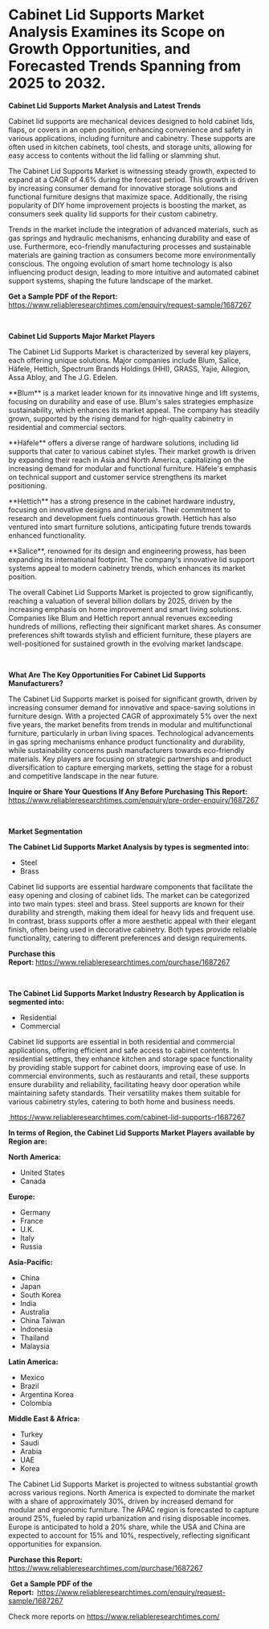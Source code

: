 <p><h1>Cabinet Lid Supports Market Analysis Examines its Scope on Growth Opportunities, and Forecasted Trends Spanning from 2025 to 2032.</h1></p><p><strong>Cabinet Lid Supports Market Analysis and Latest Trends</strong></p>
<p><p>Cabinet lid supports are mechanical devices designed to hold cabinet lids, flaps, or covers in an open position, enhancing convenience and safety in various applications, including furniture and cabinetry. These supports are often used in kitchen cabinets, tool chests, and storage units, allowing for easy access to contents without the lid falling or slamming shut.</p><p>The Cabinet Lid Supports Market is witnessing steady growth, expected to expand at a CAGR of 4.6% during the forecast period. This growth is driven by increasing consumer demand for innovative storage solutions and functional furniture designs that maximize space. Additionally, the rising popularity of DIY home improvement projects is boosting the market, as consumers seek quality lid supports for their custom cabinetry.</p><p>Trends in the market include the integration of advanced materials, such as gas springs and hydraulic mechanisms, enhancing durability and ease of use. Furthermore, eco-friendly manufacturing processes and sustainable materials are gaining traction as consumers become more environmentally conscious. The ongoing evolution of smart home technology is also influencing product design, leading to more intuitive and automated cabinet support systems, shaping the future landscape of the market.</p></p>
<p><strong>Get a Sample PDF of the Report:&nbsp;</strong> <a href="https://www.reliableresearchtimes.com/enquiry/request-sample/1687267?utm_campaign=2193&utm_medium=2&utm_source=Github&utm_content=ia&utm_term=26032025&utm_id=cabinet-lid-supports">https://www.reliableresearchtimes.com/enquiry/request-sample/1687267</a></p>
<p>&nbsp;</p>
<p><strong>Cabinet Lid Supports Major Market Players</strong></p>
<p><p>The Cabinet Lid Supports Market is characterized by several key players, each offering unique solutions. Major companies include Blum, Salice, Häfele, Hettich, Spectrum Brands Holdings (HHI), GRASS, Yajie, Allegion, Assa Abloy, and The J.G. Edelen.</p><p>**Blum** is a market leader known for its innovative hinge and lift systems, focusing on durability and ease of use. Blum's sales strategies emphasize sustainability, which enhances its market appeal. The company has steadily grown, supported by the rising demand for high-quality cabinetry in residential and commercial sectors.</p><p>**Häfele** offers a diverse range of hardware solutions, including lid supports that cater to various cabinet styles. Their market growth is driven by expanding their reach in Asia and North America, capitalizing on the increasing demand for modular and functional furniture. Häfele's emphasis on technical support and customer service strengthens its market positioning.</p><p>**Hettich** has a strong presence in the cabinet hardware industry, focusing on innovative designs and materials. Their commitment to research and development fuels continuous growth. Hettich has also ventured into smart furniture solutions, anticipating future trends towards enhanced functionality.</p><p>**Salice**, renowned for its design and engineering prowess, has been expanding its international footprint. The company's innovative lid support systems appeal to modern cabinetry trends, which enhances its market position.</p><p>The overall Cabinet Lid Supports Market is projected to grow significantly, reaching a valuation of several billion dollars by 2025, driven by the increasing emphasis on home improvement and smart living solutions. Companies like Blum and Hettich report annual revenues exceeding hundreds of millions, reflecting their significant market shares. As consumer preferences shift towards stylish and efficient furniture, these players are well-positioned for sustained growth in the evolving market landscape.</p></p>
<p>&nbsp;</p>
<p><strong>What Are The Key Opportunities For Cabinet Lid Supports Manufacturers?</strong></p>
<p><p>The Cabinet Lid Supports market is poised for significant growth, driven by increasing consumer demand for innovative and space-saving solutions in furniture design. With a projected CAGR of approximately 5% over the next five years, the market benefits from trends in modular and multifunctional furniture, particularly in urban living spaces. Technological advancements in gas spring mechanisms enhance product functionality and durability, while sustainability concerns push manufacturers towards eco-friendly materials. Key players are focusing on strategic partnerships and product diversification to capture emerging markets, setting the stage for a robust and competitive landscape in the near future.</p></p>
<p><strong>Inquire or Share Your Questions If Any Before Purchasing This Report:</strong> <a href="https://www.reliableresearchtimes.com/enquiry/pre-order-enquiry/1687267?utm_campaign=2193&utm_medium=2&utm_source=Github&utm_content=ia&utm_term=26032025&utm_id=cabinet-lid-supports">https://www.reliableresearchtimes.com/enquiry/pre-order-enquiry/1687267</a></p>
<p>&nbsp;</p>
<p><strong>Market Segmentation</strong></p>
<p><strong>The Cabinet Lid Supports Market Analysis by types is segmented into:</strong></p>
<p><ul><li>Steel</li><li>Brass</li></ul></p>
<p><p>Cabinet lid supports are essential hardware components that facilitate the easy opening and closing of cabinet lids. The market can be categorized into two main types: steel and brass. Steel supports are known for their durability and strength, making them ideal for heavy lids and frequent use. In contrast, brass supports offer a more aesthetic appeal with their elegant finish, often being used in decorative cabinetry. Both types provide reliable functionality, catering to different preferences and design requirements.</p></p>
<p><strong>Purchase this Report:&nbsp;</strong><a href="https://www.reliableresearchtimes.com/purchase/1687267?utm_campaign=2193&utm_medium=2&utm_source=Github&utm_content=ia&utm_term=26032025&utm_id=cabinet-lid-supports">https://www.reliableresearchtimes.com/purchase/1687267</a></p>
<p>&nbsp;</p>
<p><strong>The Cabinet Lid Supports Market Industry Research by Application is segmented into:</strong></p>
<p><ul><li>Residential</li><li>Commercial</li></ul></p>
<p><p>Cabinet lid supports are essential in both residential and commercial applications, offering efficient and safe access to cabinet contents. In residential settings, they enhance kitchen and storage space functionality by providing stable support for cabinet doors, improving ease of use. In commercial environments, such as restaurants and retail, these supports ensure durability and reliability, facilitating heavy door operation while maintaining safety standards. Their versatility makes them suitable for various cabinetry styles, catering to both home and business needs.</p></p>
<p><a href="https://www.reliableresearchtimes.com/cabinet-lid-supports-r1687267?utm_campaign=2193&utm_medium=2&utm_source=Github&utm_content=ia&utm_term=26032025&utm_id=cabinet-lid-supports">&nbsp;https://www.reliableresearchtimes.com/cabinet-lid-supports-r1687267</a></p>
<p><strong>In terms of Region, the Cabinet Lid Supports Market Players available by Region are:</strong></p>
<p>
    <p> <strong> North America: </strong>
        <ul>
            <li>United States</li>
            <li>Canada</li>
        </ul>
        </p> 
    <p> <strong> Europe: </strong>
        <ul>
            <li>Germany</li>
            <li>France</li>
            <li>U.K.</li>
            <li>Italy</li>
            <li>Russia</li>
        </ul>
        </p> 
    <p> <strong> Asia-Pacific: </strong>
        <ul>
            <li>China</li>
            <li>Japan</li>
            <li>South Korea</li>
            <li>India</li>
            <li>Australia</li>
            <li>China Taiwan</li>
            <li>Indonesia</li>
            <li>Thailand</li>
            <li>Malaysia</li>
        </ul>
        </p> 
    <p> <strong> Latin America: </strong>
        <ul>
            <li>Mexico</li>
            <li>Brazil</li>
            <li>Argentina Korea</li>
            <li>Colombia</li>
        </ul>
        </p> 
    <p> <strong> Middle East & Africa: </strong>
        <ul>
            <li>Turkey</li>
            <li>Saudi</li>
            <li>Arabia</li>
            <li>UAE</li>
            <li>Korea</li>
        </ul>
    </p>
    </p>
<p><p>The Cabinet Lid Supports Market is projected to witness substantial growth across various regions. North America is expected to dominate the market with a share of approximately 30%, driven by increased demand for modular and ergonomic furniture. The APAC region is forecasted to capture around 25%, fueled by rapid urbanization and rising disposable incomes. Europe is anticipated to hold a 20% share, while the USA and China are expected to account for 15% and 10%, respectively, reflecting significant opportunities for expansion.</p></p>
<p><strong>Purchase this Report: </strong><a href="https://www.reliableresearchtimes.com/purchase/1687267?utm_campaign=2193&utm_medium=2&utm_source=Github&utm_content=ia&utm_term=26032025&utm_id=cabinet-lid-supports">https://www.reliableresearchtimes.com/purchase/1687267</a></p>
<p>&nbsp;<strong>Get a Sample PDF of the Report:&nbsp;&nbsp;</strong><a href="https://www.reliableresearchtimes.com/enquiry/request-sample/1687267?utm_campaign=2193&utm_medium=2&utm_source=Github&utm_content=ia&utm_term=26032025&utm_id=cabinet-lid-supports">https://www.reliableresearchtimes.com/enquiry/request-sample/1687267</a></p>
<p><strong></strong></p>
<p>Check more reports on <a href="https://www.reliableresearchtimes.com/?utm_campaign=2193&utm_medium=2&utm_source=Github&utm_content=ia&utm_term=26032025&utm_id=cabinet-lid-supports">https://www.reliableresearchtimes.com/</a></p>